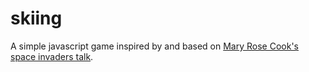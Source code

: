 # skiing
A simple javascript game inspired by and based on [Mary Rose Cook's space invaders talk](https://vimeo.com/105955605).
